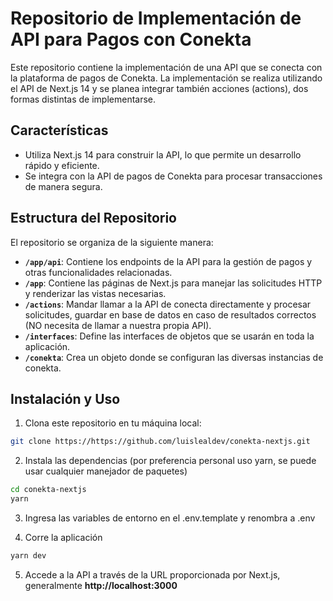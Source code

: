 # Repositorio de Implementación de API para Pagos con Conekta

Este repositorio contiene la implementación de una API que se conecta con la plataforma de pagos de Conekta. La implementación se realiza utilizando el API de Next.js 14 y se planea integrar también acciones (actions), dos formas distintas de implementarse.

## Características

- Utiliza Next.js 14 para construir la API, lo que permite un desarrollo rápido y eficiente.
- Se integra con la API de pagos de Conekta para procesar transacciones de manera segura.

## Estructura del Repositorio

El repositorio se organiza de la siguiente manera:

- **`/app/api`**: Contiene los endpoints de la API para la gestión de pagos y otras funcionalidades relacionadas.
- **`/app`**: Contiene las páginas de Next.js para manejar las solicitudes HTTP y renderizar las vistas necesarias.
- **`/actions`**: Mandar llamar a la API de conecta directamente y procesar solicitudes, guardar en base de datos en caso de resultados correctos (NO necesita de llamar a nuestra propia API).
- **`/interfaces`**: Define las interfaces de objetos que se usarán en toda la aplicación.
- **`/conekta`**: Crea un objeto donde se configuran las diversas instancias de conekta.

## Instalación y Uso

1. Clona este repositorio en tu máquina local:

```bash
git clone https://https://github.com/luislealdev/conekta-nextjs.git
```

2. Instala las dependencias (por preferencia personal uso yarn, se puede usar cualquier manejador de paquetes)

```bash
cd conekta-nextjs
yarn
```

3. Ingresa las variables de entorno en el .env.template y renombra a .env

4. Corre la aplicación

```bash
yarn dev
```

5. Accede a la API a través de la URL proporcionada por Next.js, generalmente **http://localhost:3000**
